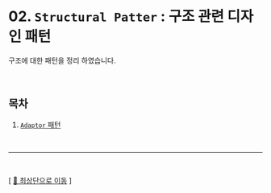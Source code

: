 # 02. ``Structural Patter`` : 구조 관련 디자인 패턴

구조에 대한 패턴을 정리 하였습니다.

<br/>

## 목차

1. [``Adaptor`` 패턴](https://github.com/Chocobe/-Study-DesignPatter/tree/master/src/_02_StructuralPattern/_02_01_Adapter)



<br/>

<hr/><br/>



[ [🚀 최상단으로 이동](https://github.com/Chocobe/-Study-DesignPatter) ]
